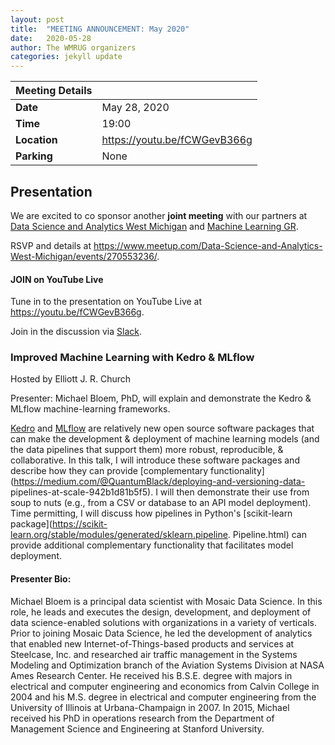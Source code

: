 ```yaml
---
layout: post
title:  "MEETING ANNOUNCEMENT: May 2020"
date:   2020-05-28
author: The WMRUG organizers
categories: jekyll update
---
```


| Meeting Details           ||
|:-----------|:--------------|
|**Date**    |May 28, 2020|
|**Time**    |19:00          |
|**Location**|https://youtu.be/fCWGevB366g
|**Parking** |None|

## Presentation

We are excited to co sponsor another **joint meeting** with our partners at
[Data Science and Analytics West Michigan](https://www.meetup.com/Data-Science-and-Analytics-West-Michigan/events/269166865/)
and  [Machine Learning GR](https://www.meetup.com/GRAIML/).

RSVP and details at https://www.meetup.com/Data-Science-and-Analytics-West-Michigan/events/270553236/.

#### JOIN on YouTube Live

Tune in to the presentation on YouTube Live at https://youtu.be/fCWGevB366g.

Join in the discussion via [Slack](https://join.slack.com/t/bdieventsworkspace/shared_invite/zt-en211de9-6NnNMMCpZvGElZPcSK6UFQ).

### Improved Machine Learning with Kedro & MLflow

Hosted by
Elliott J. R. Church

Presenter: Michael Bloem, PhD, will explain and demonstrate the Kedro & MLflow
machine-learning frameworks.


[Kedro](https://kedro.readthedocs.io/en/latest/index.html) and 
[MLflow](https://www.mlflow.org/docs/latest/index.html) are relatively new open
source software packages that can make the development & deployment of
machine learning models (and the data pipelines that support them) more
robust, reproducible, & collaborative. In this talk, I will introduce
these software packages and describe how they can provide [complementary
functionality](https://medium.com/@QuantumBlack/deploying-and-versioning-data-
pipelines-at-scale-942b1d81b5f5). I will then demonstrate their use from
soup to nuts (e.g., from a CSV or database to an API model deployment).
Time permitting, I will discuss how pipelines in Python's [scikit-learn
package](https://scikit-learn.org/stable/modules/generated/sklearn.pipeline.
Pipeline.html) can provide additional complementary functionality that
facilitates model deployment.

#### Presenter Bio:

Michael Bloem is a principal data scientist with Mosaic Data Science. In
this role, he leads and executes the design, development, and deployment
of data science-enabled solutions with organizations in a variety of
verticals. Prior to joining Mosaic Data Science, he led the development
of analytics that enabled new Internet-of-Things-based products and
services at Steelcase, Inc. and researched air traffic management in the
Systems Modeling and Optimization branch of the Aviation Systems
Division at NASA Ames Research Center. He received his B.S.E. degree
with majors in electrical and computer engineering and economics from
Calvin College in 2004 and his M.S. degree in electrical and computer
engineering from the University of Illinois at Urbana-Champaign in 2007.
In 2015, Michael received his PhD in operations research from the
Department of Management Science and Engineering at Stanford University.
